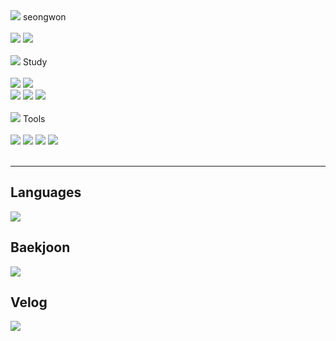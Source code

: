 


<div>
	<img src="https://github.com/seongwon030/seongwon030/assets/105052068/113fb3a3-b9cf-49ca-a86c-0f3fb3f5842c"/>
	 seongwon <br>
</div><br>

<div>
	<img src="https://hits.seeyoufarm.com/api/count/incr/badge.svg?url=https%3A%2F%2Fgithub.com%2Fgjbae1212%2Fhit-counter)](https://hits.seeyoufarm.com"/>
	<img src="https://img.shields.io/badge/Velog-20C997?style=flat&logo=Velog&logoColor=white" />
</div><br>

<div>
	<img src="https://github.com/seongwon030/seongwon030/assets/105052068/1f3dd9a2-d9ee-47b6-b6df-c29773a5dca4"/> Study
</div><br>

<div>
    	<img src="https://img.shields.io/badge/Python-3776AB?style=flat&logo=Python&logoColor=white" />
<!-- 	<img src="https://img.shields.io/badge/Swift-F05138?style=flat&logo=Swift&logoColor=white" /> -->
	<img src="https://img.shields.io/badge/React-61DAFB?style=flat&logo=React&logoColor=white" /><br>
	<img src="https://img.shields.io/badge/HTML5-E34F26?style=flat&logo=HTML5&logoColor=white" />
	<img src="https://img.shields.io/badge/CSS3-1572B6?style=flat&logo=CSS3&logoColor=white" />
	<img src="https://img.shields.io/badge/JavaScript-F7DF1E?style=flat&logo=JavaScript&logoColor=white" />
</div><br>

<div>
	<img src="https://github.com/seongwon030/seongwon030/assets/105052068/0f236551-c369-4c53-97b8-8b025169b76f"/> Tools <br>
</div><br>

<div>
    	<img src="https://img.shields.io/badge/GitHub-181717?style=flat&logo=GitHub&logoColor=white" />
	<img src="https://img.shields.io/badge/Notion-000000?style=flat&logo=Notion&logoColor=white" />
	<img src="https://img.shields.io/badge/Visual Studio Code-007ACC?style=flat&logo=Visual Studio Code&logoColor=white" />
	<img src="https://img.shields.io/badge/Xcode-147EFB?style=flat&logo=Xcode&logoColor=white" />
</div><br><hr>

<h2>Languages</h2>
<img src="https://github-readme-stats.vercel.app/api/top-langs/?username=seongwon030&layout=compact">
<br>
<h2>Baekjoon</h2>
<img src="http://mazassumnida.wtf/api/generate_badge?boj=seongwon0903"/>
<br>
<h2>Velog</h2>
<img src="https://velog-readme-stats.vercel.app/api?name=seongwon__105"/>

